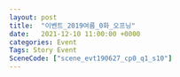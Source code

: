```yaml
---
layout: post
title:  "이벤트_2019여름_0화_오프닝"
date:   2021-12-10 11:00:00 +0000
categories: Event
Tags: Story Event
SceneCode: ["scene_evt190627_cp0_q1_s10"]
---
```

